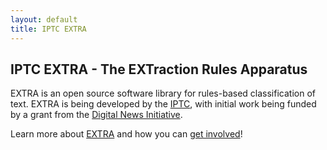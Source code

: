 ```yaml
---
layout: default
title: IPTC EXTRA
---
```

## IPTC EXTRA - The EXTraction Rules Apparatus

EXTRA is an open source software library for rules-based classification of text. EXTRA is being developed by the [IPTC](https://iptc.org), with initial work being funded by a grant from the [Digital News Initiative](dni.html).

Learn more about [EXTRA](overview.html) and how you can [get involved](roadmap.html)!
